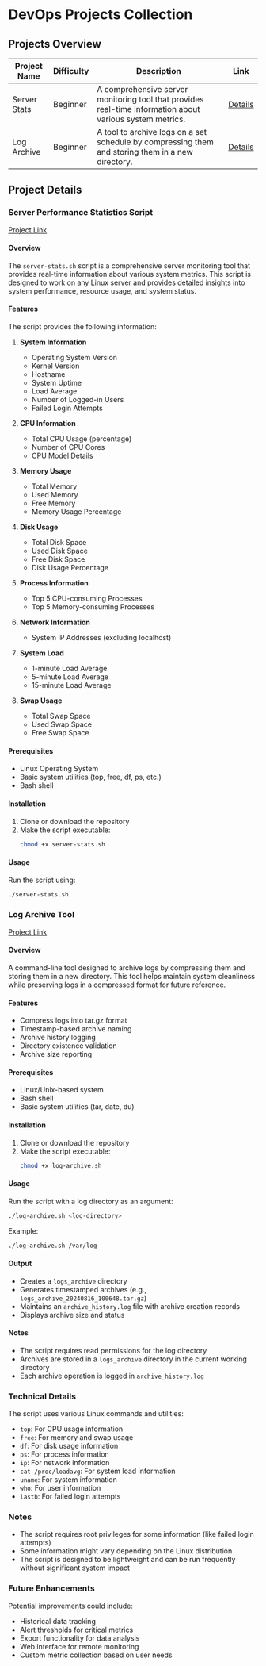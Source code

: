 # DevOps Projects Collection

## Projects Overview

| Project Name | Difficulty | Description | Link |
|-------------|------------|-------------|------|
| Server Stats | Beginner | A comprehensive server monitoring tool that provides real-time information about various system metrics. | [Details](#server-performance-statistics-script) |
| Log Archive | Beginner | A tool to archive logs on a set schedule by compressing them and storing them in a new directory. | [Details](#log-archive-tool) |

## Project Details

### Server Performance Statistics Script
[Project Link](https://roadmap.sh/projects/server-stats)

#### Overview
The `server-stats.sh` script is a comprehensive server monitoring tool that provides real-time information about various system metrics. This script is designed to work on any Linux server and provides detailed insights into system performance, resource usage, and system status.

#### Features
The script provides the following information:

1. **System Information**
   - Operating System Version
   - Kernel Version
   - Hostname
   - System Uptime
   - Load Average
   - Number of Logged-in Users
   - Failed Login Attempts

2. **CPU Information**
   - Total CPU Usage (percentage)
   - Number of CPU Cores
   - CPU Model Details

3. **Memory Usage**
   - Total Memory
   - Used Memory
   - Free Memory
   - Memory Usage Percentage

4. **Disk Usage**
   - Total Disk Space
   - Used Disk Space
   - Free Disk Space
   - Disk Usage Percentage

5. **Process Information**
   - Top 5 CPU-consuming Processes
   - Top 5 Memory-consuming Processes

6. **Network Information**
   - System IP Addresses (excluding localhost)

7. **System Load**
   - 1-minute Load Average
   - 5-minute Load Average
   - 15-minute Load Average

8. **Swap Usage**
   - Total Swap Space
   - Used Swap Space
   - Free Swap Space

#### Prerequisites
- Linux Operating System
- Basic system utilities (top, free, df, ps, etc.)
- Bash shell

#### Installation
1. Clone or download the repository
2. Make the script executable:
   ```bash
   chmod +x server-stats.sh
   ```

#### Usage
Run the script using:
```bash
./server-stats.sh
```

### Log Archive Tool
[Project Link](https://roadmap.sh/projects/log-archive-tool)

#### Overview
A command-line tool designed to archive logs by compressing them and storing them in a new directory. This tool helps maintain system cleanliness while preserving logs in a compressed format for future reference.

#### Features
- Compress logs into tar.gz format
- Timestamp-based archive naming
- Archive history logging
- Directory existence validation
- Archive size reporting

#### Prerequisites
- Linux/Unix-based system
- Bash shell
- Basic system utilities (tar, date, du)

#### Installation
1. Clone or download the repository
2. Make the script executable:
   ```bash
   chmod +x log-archive.sh
   ```

#### Usage
Run the script with a log directory as an argument:
```bash
./log-archive.sh <log-directory>
```

Example:
```bash
./log-archive.sh /var/log
```

#### Output
- Creates a `logs_archive` directory
- Generates timestamped archives (e.g., `logs_archive_20240816_100648.tar.gz`)
- Maintains an `archive_history.log` file with archive creation records
- Displays archive size and status

#### Notes
- The script requires read permissions for the log directory
- Archives are stored in a `logs_archive` directory in the current working directory
- Each archive operation is logged in `archive_history.log`

### Technical Details
The script uses various Linux commands and utilities:
- `top`: For CPU usage information
- `free`: For memory and swap usage
- `df`: For disk usage information
- `ps`: For process information
- `ip`: For network information
- `cat /proc/loadavg`: For system load information
- `uname`: For system information
- `who`: For user information
- `lastb`: For failed login attempts

### Notes
- The script requires root privileges for some information (like failed login attempts)
- Some information might vary depending on the Linux distribution
- The script is designed to be lightweight and can be run frequently without significant system impact

### Future Enhancements
Potential improvements could include:
- Historical data tracking
- Alert thresholds for critical metrics
- Export functionality for data analysis
- Web interface for remote monitoring
- Custom metric collection based on user needs 